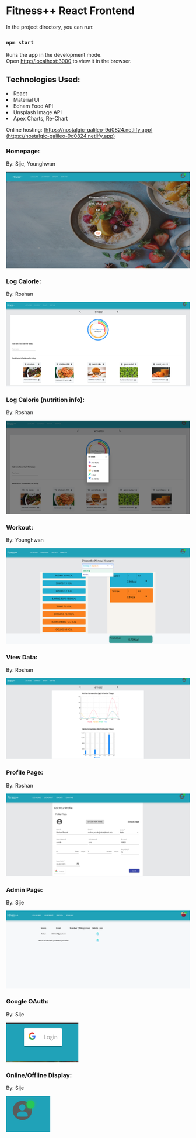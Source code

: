# Fitness++ React Frontend

In the project directory, you can run:

### `npm start`

Runs the app in the development mode.\
Open [http://localhost:3000](http://localhost:3000) to view it in the browser.

## Technologies Used:

<li> React
<li> Material UI
<li> Ednam Food API
<li> Unsplash Image API
<li> Apex Charts, Re-Chart

Online hosting: [https://nostalgic-galileo-9d0824.netlify.app](https://nostalgic-galileo-9d0824.netlify.app)

### Homepage:

By: Sije, Younghwan

<img src="src/images/features/Homepage.png">

### Log Calorie:

By: Roshan

<img src="src/images/features/LogCalories.png">

### Log Calorie (nutrition info):

By: Roshan

<img src="src/image/../images/features/logcaloriefeature.png">

### Workout:

By: Younghwan

<img src="src/image/../images/features/workout.png">

### View Data:

By: Roshan

<img src="src/images/features/Viewdata.png">

### Profile Page:

By: Roshan

<img src="src/images/features/profile.png">

### Admin Page:

By: Sije

<img src="src/images/features/adminpage.png">

### Google OAuth:

By: Sije

<img src="src/images/features/oauth.png">

### Online/Offline Display:

By: Sije

<img src="src/images/features/online.png">
